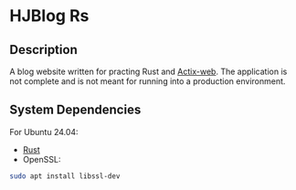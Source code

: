 # HJBlog Rs


## Description

A blog website written for practing Rust and [Actix-web](https://actix.rs/).
The application is not complete and is not meant for running into a production environment.


## System Dependencies

For Ubuntu 24.04:

- [Rust](https://www.rust-lang.org/learn/get-started)
- OpenSSL:
```bash
sudo apt install libssl-dev
```

